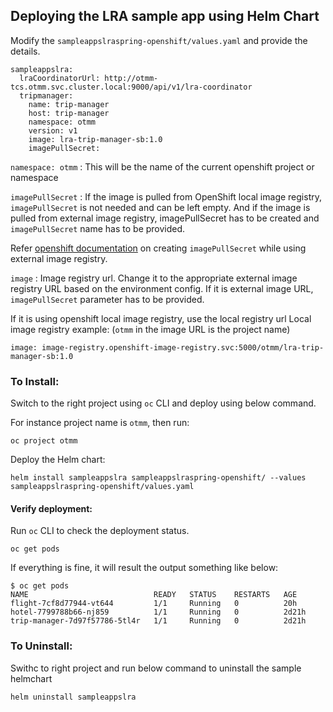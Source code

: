 ## Deploying the LRA sample app using Helm Chart
Modify the `sampleappslraspring-openshift/values.yaml` and provide the details.

```
sampleappslra:
  lraCoordinatorUrl: http://otmm-tcs.otmm.svc.cluster.local:9000/api/v1/lra-coordinator
  tripmanager:
    name: trip-manager
    host: trip-manager
    namespace: otmm
    version: v1
    image: lra-trip-manager-sb:1.0
    imagePullSecret:
```

`namespace: otmm` : This will be the name of the current openshift project or namespace

`imagePullSecret` : If the image is pulled from OpenShift local image registry, `imagePullSecret` is not needed and can be left empty. 
And if the image is pulled from external image registry, imagePullSecret has to be created and `imagePullSecret` name has to be provided.

Refer [openshift documentation](https://docs.openshift.com/container-platform/4.14/openshift_images/managing_images/using-image-pull-secrets.html) on creating `imagePullSecret` while using external image registry.   

`image` : Image registry url. Change it to the appropriate external image registry URL based on the environment config. If it is external image URL, `imagePullSecret` parameter has to be provided. 

If it is using openshift local image registry, use the local registry url 
Local image registry example:
(`otmm` in the image URL is the project name)
```
image: image-registry.openshift-image-registry.svc:5000/otmm/lra-trip-manager-sb:1.0
``` 

### To Install:
Switch to the right project using `oc` CLI and deploy using below command.

For instance project name is `otmm`, then run:
```
oc project otmm
```
Deploy the Helm chart:
```
helm install sampleappslra sampleappslraspring-openshift/ --values sampleappslraspring-openshift/values.yaml
```

#### Verify deployment:
Run `oc` CLI to check the deployment status.

```
oc get pods
```
If everything is fine, it will result the output something like below:
```
$ oc get pods
NAME                            READY   STATUS    RESTARTS   AGE
flight-7cf8d77944-vt644         1/1     Running   0          20h
hotel-7799788b66-nj859          1/1     Running   0          2d21h
trip-manager-7d97f57786-5tl4r   1/1     Running   0          2d21h
```

### To Uninstall:
Swithc to right project and run below command to uninstall the sample helmchart
```
helm uninstall sampleappslra
```
